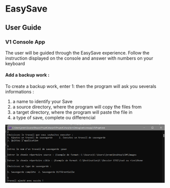 # EasySave

## User Guide

### V1  Console App

The user will be guided through the EasySave experience. Follow the instruction displayed on the console and answer with numbers on your keyboard

#### Add a backup work :

To create a backup work, enter 1:
then the program will ask you severals informations :
  1. a name to identify your Save
  2. a source directory, where the program will copy the files from
  3. a target directory, where the program will paste the file in
  4. a type of save, complete ou differencial

![image](ProjectCsharp/Images/add.png)
